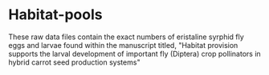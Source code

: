 # Habitat-pools

These raw data files contain the exact numbers of eristaline syrphid fly eggs and larvae found within the manuscript titled, "Habitat provision supports the larval development of important fly (Diptera) crop pollinators in hybrid carrot seed production systems"
